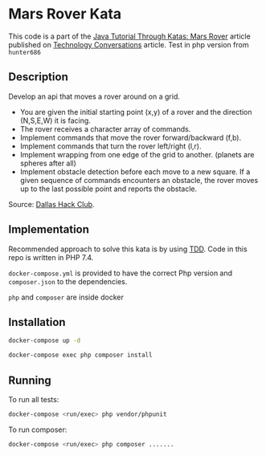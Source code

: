 Mars Rover Kata
===============

This code is a part of the [Java Tutorial Through Katas: Mars Rover](http://technologyconversations.com/2014/10/17/java-tutorial-through-katas-mars-rover/) article published on [Technology Conversations](http://technologyconversations.com/) article.
Test in php version from `hunter686`

Description
-----------

Develop an api that moves a rover around on a grid.

* You are given the initial starting point (x,y) of a rover and the direction (N,S,E,W) it is facing.
* The rover receives a character array of commands.
* Implement commands that move the rover forward/backward (f,b).
* Implement commands that turn the rover left/right (l,r).
* Implement wrapping from one edge of the grid to another. (planets are spheres after all)
* Implement obstacle detection before each move to a new square.
  If a given sequence of commands encounters an obstacle, the rover moves up to the last possible point and reports the obstacle.

Source: [Dallas Hack Club](http://dallashackclub.com/rover).

Implementation
--------------

Recommended approach to solve this kata is by using [TDD](http://technologyconversations.com/2014/09/30/test-driven-development-tdd/).
Code in this repo is written in PHP 7.4.

`docker-compose.yml` is provided to have the correct Php version and `composer.json` to the dependencies.

`php` and `composer` are inside docker

Installation
-------

```bash
docker-compose up -d
```

```bash
docker-compose exec php composer install
```

Running
-------

To run all tests:

```bash
docker-compose <run/exec> php vendor/phpunit
```

To run composer:
```bash
docker-compose <run/exec> php composer .......
```